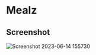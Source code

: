 # Mealz
## Screenshot
![Screenshot 2023-06-14 155730](https://github.com/youssefelfeky1/Mealz/assets/124710627/8a1ac62e-628f-4060-85c0-44c8da55cdcc)
